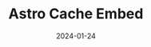 ---
date: 2024-01-24
linkedin: https://www.linkedin.com/in/thomasreggi/
slides: ./presentations/2024-01-24-thomas-reggi.pdf
slidesSource: https://docs.google.com/presentation/d/1h7AfhTWKkcMRjAT-qbGBBRFl9zyD4IO68uqjf-PoJms/edit?usp=sharing
speaker: Thomas Reggi
title: Astro Cache Embed
website: http://reggi.com/
---